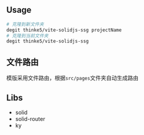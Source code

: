 ## Usage

```bash
# 克隆到新文件夹
degit thinke5/vite-solidjs-ssg projectName
# 克隆到当前文件夹
degit thinke5/vite-solidjs-ssg
```

## 文件路由

模版采用文件路由，根据`src/pages`文件夹自动生成路由

## Libs

- solid
- solid-router
- ky
